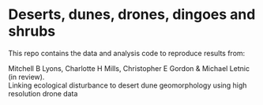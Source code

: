 # Deserts, dunes, drones, dingoes and shrubs  
This repo contains the data and analysis code to reproduce results from:  
  
Mitchell B Lyons, Charlotte H Mills, Christopher E Gordon & Michael Letnic (in review).  
Linking ecological disturbance to desert dune geomorphology using high resolution drone data  
